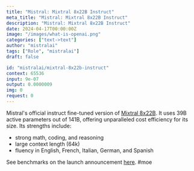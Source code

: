 ```yaml
---
title: "Mistral: Mixtral 8x22B Instruct"
meta_title: "Mistral: Mixtral 8x22B Instruct"
description: "Mistral: Mixtral 8x22B Instruct"
date: 2024-04-17T00:00:00Z
image: "/images/what-is-openai.png"
categories: ["text->text"]
author: "mistralai"
tags: ["Role", "mistralai"]
draft: false

id: "mistralai/mixtral-8x22b-instruct"
context: 65536
input: 9e-07
output: 0.0000009
img: 0
request: 0
---
```


Mistral's official instruct fine-tuned version of [Mixtral 8x22B](/mistralai/mixtral-8x22b). It uses 39B active parameters out of 141B, offering unparalleled cost efficiency for its size. Its strengths include:
- strong math, coding, and reasoning
- large context length (64k)
- fluency in English, French, Italian, German, and Spanish

See benchmarks on the launch announcement [here](https://mistral.ai/news/mixtral-8x22b/).
#moe

